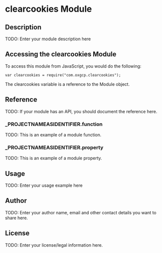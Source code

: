 # clearcookies Module

## Description

TODO: Enter your module description here

## Accessing the clearcookies Module

To access this module from JavaScript, you would do the following:

	var clearcookies = require("com.oxgcp.clearcookies");

The clearcookies variable is a reference to the Module object.	

## Reference

TODO: If your module has an API, you should document
the reference here.

### ___PROJECTNAMEASIDENTIFIER__.function

TODO: This is an example of a module function.

### ___PROJECTNAMEASIDENTIFIER__.property

TODO: This is an example of a module property.

## Usage

TODO: Enter your usage example here

## Author

TODO: Enter your author name, email and other contact
details you want to share here. 

## License

TODO: Enter your license/legal information here.
